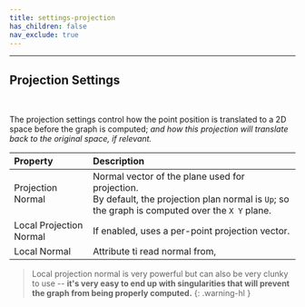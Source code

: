 ```yaml
---
title: settings-projection
has_children: false
nav_exclude: true
---
```


---
## Projection Settings
<br>

The projection settings control how the point position is translated to a 2D space before the graph is computed; *and how this projection will translate back to the original space, if relevant.*  

| Property       | Description          |
|:-------------|:------------------|
| Projection Normal           | Normal vector of the plane used for projection.<br>By default, the projection plan normal is `Up`; so the graph is computed over the `X Y` plane.  |
| Local Projection Normal           | If enabled, uses a per-point projection vector. |
| Local Normal           | Attribute ti read normal from, |

> Local projection normal is very powerful but can also be very clunky to use -- **it's very easy to end up with singularities that will prevent the graph from being properly computed.**
{: .warning-hl }